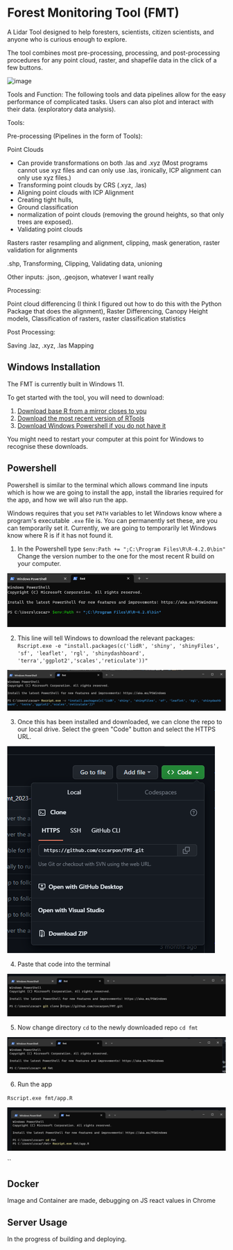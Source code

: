 # Forest Monitoring Tool (FMT)
A Lidar Tool designed to help foresters, scientists, citizen scientists, and anyone who is curious enough to explore.

The tool combines most pre-processing, processing, and post-processing procedures for any point cloud, raster, and shapefile data in the click of a few buttons.

![image](https://github.com/cscarpon/FMT/assets/39811242/7beb7c32-2752-4aed-a78e-7c05fbf20a48)

Tools and Function: The following tools and data pipelines allow for the easy performance of complicated tasks. Users can also plot and interact with their data. (exploratory data analysis). 


Tools:

Pre-processing (Pipelines in the form of Tools):

Point Clouds
- Can provide transformations on both .las and .xyz (Most programs cannot use xyz files and can only use .las, ironically, ICP alignment can only use xyz files.)
- Transforming point clouds by CRS (.xyz, .las)
- Aligning point clouds with ICP Alignment
- Creating tight hulls,
- Ground classification
- normalization of point clouds (removing the ground heights, so that only trees are exposed).
- Validating point clouds

Rasters
raster resampling and alignment,
clipping,
mask generation,
raster validation for alignments

.shp,
Transforming,
Clipping,
Validating data,
unioning

Other inputs:
.json, .geojson, whatever I want really

Processing:

Point cloud differencing (I think I figured out how to do this with the Python Package that does the alignment),
Raster Differencing,
Canopy Height models,
Classification of rasters,
raster classification statistics

Post Processing:

Saving .laz, .xyz, .las
Mapping


## Windows Installation

The FMT is currently built in Windows 11. 

To get started with the tool, you will need to download:

1. [Download base R from a mirror closes to you](https://cran.r-project.org/mirrors.html)
2. [Download the most recent version of RTools](https://cran.r-project.org/bin/windows/Rtools/)
3. [Download Windows Powershell if you do not have it](https://learn.microsoft.com/en-us/powershell/scripting/install/installing-powershell?view=powershell-7.3)

You might need to restart your computer at this point for Windows to recognise these downloads.

## Powershell

Powershell is similar to the terminal which allows command line inputs which is how we are going to install the app, install the libraries required for the app, and how we will also run the app.

Windows requires that you set `PATH` variables to let Windows know where a program's executable `.exe` file is. You can permanently set these, are you can temporarily set it. Currently, we are going to temporarily let Windows know where R is if it has not found it.

1. In the Powershell type `$env:Path += ";C:\Program Files\R\R-4.2.0\bin"` Change the version number to the one for the most recent R build on your computer.
   
![alt text](images/path.png) 

2. This line will tell Windows to download the relevant packages: `Rscript.exe -e "install.packages(c('lidR', 'shiny', 'shinyFiles', 'sf', 'leaflet', 'rgl', 'shinydashboard', 'terra','ggplot2','scales','reticulate'))"`

![alt text](images/install.png)

3. Once this has been installed and downloaded, we can clone the repo to our local drive. Select the green "Code" button and select the HTTPS URL.

![alt text](images/clone.png)

4. Paste that code into the terminal

![alt text](images/download.png)

5. Now change directory `cd` to the newly downloaded repo `cd fmt`

![alt text](images/cd.png)

6. Run the app

`Rscript.exe fmt/app.R`

![alt text](images/app.png)

``

## Docker

Image and Container are made, debugging on JS react values in Chrome
## Server Usage

In the progress of building and deploying. 
